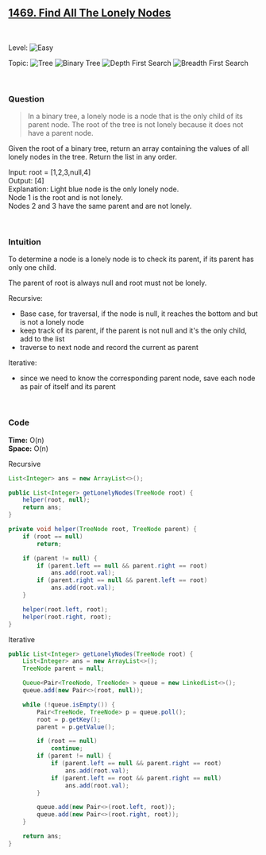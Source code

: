 ## [1469. Find All The Lonely Nodes](https://leetcode.com/problems/find-all-the-lonely-nodes/)

<br>

Level:
![Easy](https://img.shields.io/badge/-Easy-00b300)

Topic:
![Tree](https://img.shields.io/badge/-Tree-70db70)
![Binary Tree](https://img.shields.io/badge/-Binary_Tree-5cd65c)
![Depth First Search](https://img.shields.io/badge/-Depth_First_Search-47d147)
![Breadth First Search](https://img.shields.io/badge/-Breadth_First_Search-33cc33)

<!---
Similar Problem:

- [](.md)
--->

<br>

### Question

> In a binary tree, a lonely node is a node that is the only child of its parent node. The root of the tree is not lonely because it does not have a parent node.

Given the root of a binary tree, return an array containing the values of all lonely nodes in the tree. Return the list in any order.

Input: root = [1,2,3,null,4]  
Output: [4]  
Explanation: Light blue node is the only lonely node.  
Node 1 is the root and is not lonely.  
Nodes 2 and 3 have the same parent and are not lonely.

<br>

### Intuition

To determine a node is a lonely node is to check its parent, if its parent has only one child.

The parent of root is always null and root must not be lonely.

Recursive:

- Base case, for traversal, if the node is null, it reaches the bottom and but is not a lonely node
- keep track of its parent, if the parent is not null and it's the only child, add to the list
- traverse to next node and record the current as parent

Iterative:

- since we need to know the corresponding parent node, save each node as pair of itself and its parent

<br>

### Code

**Time:** O(n)  
**Space:** O(n)

Recursive

```java
List<Integer> ans = new ArrayList<>();

public List<Integer> getLonelyNodes(TreeNode root) {
    helper(root, null);
    return ans;
}

private void helper(TreeNode root, TreeNode parent) {
    if (root == null)
        return;

    if (parent != null) {
        if (parent.left == null && parent.right == root)
            ans.add(root.val);
        if (parent.right == null && parent.left == root)
            ans.add(root.val);
    }

    helper(root.left, root);
    helper(root.right, root);
}
```

Iterative

```java
public List<Integer> getLonelyNodes(TreeNode root) {
    List<Integer> ans = new ArrayList<>();
    TreeNode parent = null;

    Queue<Pair<TreeNode, TreeNode> > queue = new LinkedList<>();
    queue.add(new Pair<>(root, null));

    while (!queue.isEmpty()) {
        Pair<TreeNode, TreeNode> p = queue.poll();
        root = p.getKey();
        parent = p.getValue();

        if (root == null)
            continue;
        if (parent != null) {
            if (parent.left == null && parent.right == root)
                ans.add(root.val);
            if (parent.left == root && parent.right == null)
                ans.add(root.val);
        }

        queue.add(new Pair<>(root.left, root));
        queue.add(new Pair<>(root.right, root));
    }

    return ans;
}
```
